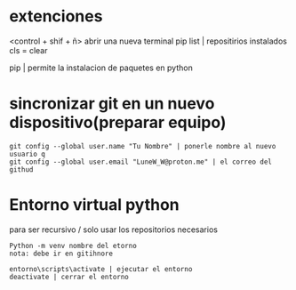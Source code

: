 # extenciones

<Jupyter>


<control + shif + ñ> abrir una nueva terminal
pip list   | repositirios instalados
cls = clear

pip | permite la instalacion de paquetes en python

# sincronizar git en un nuevo dispositivo(preparar equipo)

    git config --global user.name "Tu Nombre" | ponerle nombre al nuevo usuario q
    git config --global user.email "LuneW_W@proton.me" | el correo del githud   


# Entorno virtual python
para ser recursivo / solo usar los repositorios necesarios

    Python -m venv nombre del etorno
    nota: debe ir en gitihnore

    entorno\scripts\activate | ejecutar el entorno
    deactivate | cerrar el entorno

    